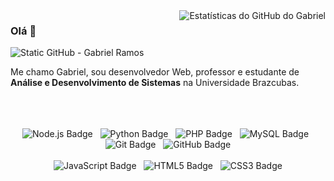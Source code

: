 <img align='right' src="https://github-readme-stats.vercel.app/api?username=gabrieldotech&show_icons=true&title_color=783c00&text_color=af552e&icon_color=783c00&bg_color=f8efd4&cache_seconds=2300" alt="Estatísticas do GitHub do Gabriel">

### Olá 👋

<img src="https://img.shields.io/static/v1?label=Overview&message=GABRIELRAMOS&color=783c00&style=for-the-badge&logo=GitHub" alt="Static GitHub - Gabriel Ramos">

<p>
Me chamo Gabriel, sou desenvolvedor Web, professor e estudante de <b>Análise e Desenvolvimento de Sistemas</b> na Universidade Brazcubas.
<br/> 
<br/>
<br/> 
<br/> 

<div align="center">
  <img src="https://img.shields.io/badge/Node.js-339933?style=for-the-badge&logo=nodedotjs&logoColor=white" alt="Node.js Badge"/>&nbsp;&nbsp;
  <img src="https://img.shields.io/badge/Python-3776AB?style=for-the-badge&logo=python&logoColor=white" alt="Python Badge"/>&nbsp;&nbsp;
  <img src="https://img.shields.io/badge/PHP-777BB4?style=for-the-badge&logo=php&logoColor=white" alt="PHP Badge"/>&nbsp;&nbsp;
  <img src="https://img.shields.io/badge/MySQL-4479A1?style=for-the-badge&logo=mysql&logoColor=white" alt="MySQL Badge"/>&nbsp;&nbsp;
  <img src="https://img.shields.io/badge/Git-F05032?style=for-the-badge&logo=git&logoColor=white" alt="Git Badge"/>&nbsp;&nbsp;
  <img src="https://img.shields.io/badge/GitHub-100000?style=for-the-badge&logo=github&logoColor=white" alt="GitHub Badge"/>
  <br/><br/>
  <img src="https://img.shields.io/badge/JavaScript-F7DF1E?style=for-the-badge&logo=javascript&logoColor=black" alt="JavaScript Badge"/>&nbsp;&nbsp;
  <img src="https://img.shields.io/badge/HTML5-E34F26?style=for-the-badge&logo=html5&logoColor=white" alt="HTML5 Badge"/>&nbsp;&nbsp;
  <img src="https://img.shields.io/badge/CSS3-1572B6?style=for-the-badge&logo=css3&logoColor=white" alt="CSS3 Badge"/>
</div>
</div>

